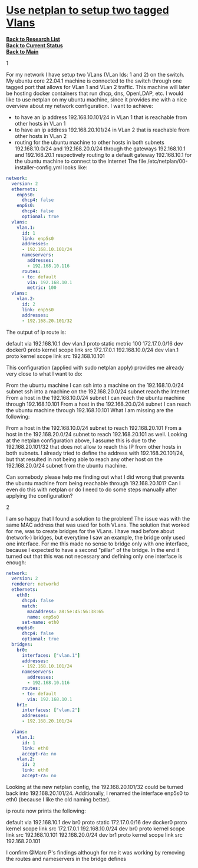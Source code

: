 # **[Use netplan to setup two tagged Vlans](research/m_z/virtualization/networking/vlan/questions/vlan_subinterfaces.md)**

**[Back to Research List](../../../../../../research_list.md)**\
**[Back to Current Status](../../../../../../../development/status/weekly/current_status.md)**\
**[Back to Main](../../../../../../../README.md)**

1

For my network I have setup two VLans (VLan Ids: 1 and 2) on the switch. My ubuntu core 22.04.1 machine is connected to the switch through one tagged port that allows for VLan 1 and VLan 2 traffic. This machine will later be hosting docker containers that run dhcp, dns, OpenLDAP, etc. I would like to use netplan on my ubuntu machine, since it provides me with a nice overview about my network configuration. I want to achieve:

- to have an ip address 192.168.10.101/24 in VLan 1 that is reachable from other hosts in VLan 1
- to have an ip address 192.168.20.101/24 in VLan 2 that is reachable from other hosts in VLan 2
- routing for the ubuntu machine to other hosts in both subnets 192.168.10.0/24 and 192.168.20.0/24 through the gateways 192.168.10.1 and 192.168.20.1 respectively
routing to a default gateway 192.168.10.1 for the ubuntu machine to connect to the Internet
The file /etc/netplan/00-installer-config.yml looks like:

```yaml
network:
  version: 2
  ethernets:
    enp5s0:
      dhcp4: false
    enp6s0:
      dhcp4: false
      optional: true
  vlans:
    vlan.1:
      id: 1
      link: enp5s0
      addresses:
      - 192.168.10.101/24
      nameservers:
        addresses:
        - 192.168.10.116
      routes:
      - to: default
        via: 192.168.10.1
        metric: 100
  vlans:
    vlan.2:
      id: 2
      link: enp5s0
      addresses:
      - 192.168.20.101/32
```

The output of ip route is:

default via 192.168.10.1 dev vlan.1 proto static metric 100
172.17.0.0/16 dev docker0 proto kernel scope link src 172.17.0.1
192.168.10.0/24 dev vlan.1 proto kernel scope link src 192.168.10.101

This configuration (applied with sudo netplan apply) provides me already very close to what I want to do:

From the ubuntu machine I can
ssh into a machine on the 192.168.10.0/24 subnet
ssh into a machine on the 192.168.20.0/24 subnet
reach the Internet
From a host in the 192.168.10.0/24 subnet I can reach the ubuntu machine through 192.168.10.101
From a host in the 192.168.20.0/24 subnet I can reach the ubuntu machine through 192.168.10.101
What I am missing are the following:

From a host in the 192.168.10.0/24 subnet to reach 192.168.20.101
From a host in the 192.168.20.0/24 subnet to reach 192.168.20.101 as well.
Looking at the netplan configuration above, I assume this is due to the 192.168.20.101/32 that does not allow to reach this IP from other hosts in both subnets. I already tried to define the address with 192.168.20.101/24, but that resulted in not being able to reach any other host on the 192.168.20.0/24 subnet from the ubuntu machine.

Can somebody please help me finding out what I did wrong that prevents the ubuntu machine from being reachable through 192.168.20.101? Can I even do this with netplan or do I need to do some steps manually after applying the configuration?

2

I am so happy that I found a solution to the problem! The issue was with the same MAC address that was used for both VLans. The solution that worked for me, was to create bridges for the VLans. I have read before about (network-) bridges, but everytime I saw an example, the bridge only used one interface. For me this made no sense to bridge only with one interface, because I expected to have a second "pillar" of the bridge. In the end it turned out that this was not necessary and defining only one interface is enough:

```yaml
network:
  version: 2
  renderer: networkd
  ethernets:
    eth0:
      dhcp4: false
      match:
        macaddress: a8:5e:45:56:38:65
        name: enp5s0
      set-name: eth0
    enp6s0:
      dhcp4: false
      optional: true
  bridges:
    br0:
      interfaces: ["vlan.1"]
      addresses:
      - 192.168.10.101/24
      nameservers:
        addresses:
        - 192.168.10.116
      routes:
      - to: default
        via: 192.168.10.1
    br1:
      interfaces: ["vlan.2"]
      addresses:
      - 192.168.20.101/24

  vlans:
    vlan.1:
      id: 1
      link: eth0
      accept-ra: no
    vlan.2:
      id: 2
      link: eth0
      accept-ra: no
```

Looking at the new netplan config, the 192.168.20.101/32 could be turned back into 192.168.20.101/24. Additionally, I renamed the interface enp5s0 to eth0 (because I like the old naming better).

ip route now prints the following:

default via 192.168.10.1 dev br0 proto static
172.17.0.0/16 dev docker0 proto kernel scope link src 172.17.0.1
192.168.10.0/24 dev br0 proto kernel scope link src 192.168.10.101
192.168.20.0/24 dev br1 proto kernel scope link src 192.168.20.101

I confirm @Marc P's findings although for me it was working by removing the routes and nameservers in the bridge defines
